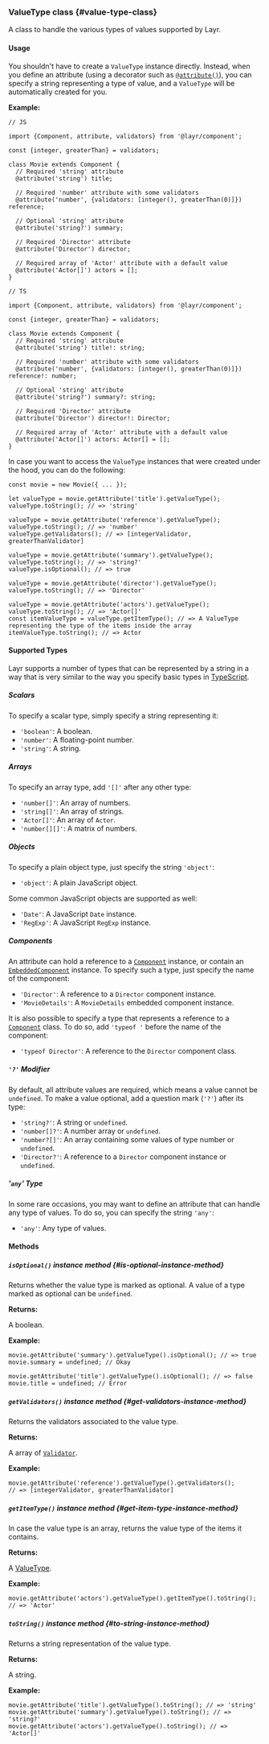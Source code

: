 ### ValueType <badge type="primary">class</badge> {#value-type-class}

A class to handle the various types of values supported by Layr.

#### Usage

You shouldn't have to create a `ValueType` instance directly. Instead, when you define an attribute (using a decorator such as [`@attribute()`](https://layrjs.com/docs/v1/reference/component#attribute-decorator)), you can specify a string representing a type of value, and a `ValueType` will be automatically created for you.

**Example:**

```
// JS

import {Component, attribute, validators} from '@layr/component';

const {integer, greaterThan} = validators;

class Movie extends Component {
  // Required 'string' attribute
  @attribute('string') title;

  // Required 'number' attribute with some validators
  @attribute('number', {validators: [integer(), greaterThan(0)]}) reference;

  // Optional 'string' attribute
  @attribute('string?') summary;

  // Required 'Director' attribute
  @attribute('Director') director;

  // Required array of 'Actor' attribute with a default value
  @attribute('Actor[]') actors = [];
}
```

```
// TS

import {Component, attribute, validators} from '@layr/component';

const {integer, greaterThan} = validators;

class Movie extends Component {
  // Required 'string' attribute
  @attribute('string') title!: string;

  // Required 'number' attribute with some validators
  @attribute('number', {validators: [integer(), greaterThan(0)]}) reference!: number;

  // Optional 'string' attribute
  @attribute('string?') summary?: string;

  // Required 'Director' attribute
  @attribute('Director') director!: Director;

  // Required array of 'Actor' attribute with a default value
  @attribute('Actor[]') actors: Actor[] = [];
}
```

In case you want to access the `ValueType` instances that were created under the hood, you can do the following:

```
const movie = new Movie({ ... });

let valueType = movie.getAttribute('title').getValueType();
valueType.toString(); // => 'string'

valueType = movie.getAttribute('reference').getValueType();
valueType.toString(); // => 'number'
valueType.getValidators(); // => [integerValidator, greaterThanValidator]

valueType = movie.getAttribute('summary').getValueType();
valueType.toString(); // => 'string?'
valueType.isOptional(); // => true

valueType = movie.getAttribute('director').getValueType();
valueType.toString(); // => 'Director'

valueType = movie.getAttribute('actors').getValueType();
valueType.toString(); // => 'Actor[]'
const itemValueType = valueType.getItemType(); // => A ValueType representing the type of the items inside the array
itemValueType.toString(); // => Actor
```

#### Supported Types

Layr supports a number of types that can be represented by a string in a way that is very similar to the way you specify basic types in [TypeScript](https://www.typescriptlang.org/).

##### Scalars

To specify a scalar type, simply specify a string representing it:

* `'boolean'`: A boolean.
* `'number'`: A floating-point number.
* `'string'`: A string.

##### Arrays

To specify an array type, add `'[]'` after any other type:

* `'number[]'`: An array of numbers.
* `'string[]'`: An array of strings.
* `'Actor[]'`: An array of `Actor`.
* `'number[][]'`: A matrix of numbers.

##### Objects

To specify a plain object type, just specify the string `'object'`:

* `'object'`: A plain JavaScript object.

Some common JavaScript objects are supported as well:

* `'Date'`: A JavaScript `Date` instance.
* `'RegExp'`: A JavaScript `RegExp` instance.

##### Components

An attribute can hold a reference to a [`Component`](https://layrjs.com/docs/v1/reference/component) instance, or contain an [`EmbeddedComponent`](https://layrjs.com/docs/v1/reference/embedded-component) instance. To specify such a type, just specify the name of the component:

* `'Director'`: A reference to a `Director` component instance.
* `'MovieDetails'`: A `MovieDetails` embedded component instance.

It is also possible to specify a type that represents a reference to a [`Component`](https://layrjs.com/docs/v1/reference/component) class. To do so, add `'typeof '` before the name of the component:

* `'typeof Director'`: A reference to the `Director` component class.

##### `'?'` Modifier

By default, all attribute values are required, which means a value cannot be `undefined`. To make a value optional, add a question mark (`'?'`) after its type:

* `'string?'`: A string or `undefined`.
* `'number[]?'`: A number array or `undefined`.
* `'number?[]'`: An array containing some values of type number or `undefined`.
* `'Director?'`: A reference to a `Director` component instance or `undefined`.

##### '`any`' Type

In some rare occasions, you may want to define an attribute that can handle any type of values. To do so, you can specify the string `'any'`:

* `'any'`: Any type of values.

#### Methods

##### `isOptional()` <badge type="secondary-outline">instance method</badge> {#is-optional-instance-method}

Returns whether the value type is marked as optional. A value of a type marked as optional can be `undefined`.

**Returns:**

A boolean.

**Example:**

```
movie.getAttribute('summary').getValueType().isOptional(); // => true
movie.summary = undefined; // Okay

movie.getAttribute('title').getValueType().isOptional(); // => false
movie.title = undefined; // Error
```

##### `getValidators()` <badge type="secondary-outline">instance method</badge> {#get-validators-instance-method}

Returns the validators associated to the value type.

**Returns:**

A array of [`Validator`](https://layrjs.com/docs/v1/reference/component).

**Example:**

```
movie.getAttribute('reference').getValueType().getValidators();
// => [integerValidator, greaterThanValidator]
```

##### `getItemType()` <badge type="secondary-outline">instance method</badge> {#get-item-type-instance-method}

In case the value type is an array, returns the value type of the items it contains.

**Returns:**

A [ValueType](https://layrjs.com/docs/v1/reference/value-type).

**Example:**

```
movie.getAttribute('actors').getValueType().getItemType().toString(); // => 'Actor'
```

##### `toString()` <badge type="secondary-outline">instance method</badge> {#to-string-instance-method}

Returns a string representation of the value type.

**Returns:**

A string.

**Example:**

```
movie.getAttribute('title').getValueType().toString(); // => 'string'
movie.getAttribute('summary').getValueType().toString(); // => 'string?'
movie.getAttribute('actors').getValueType().toString(); // => 'Actor[]'
```
